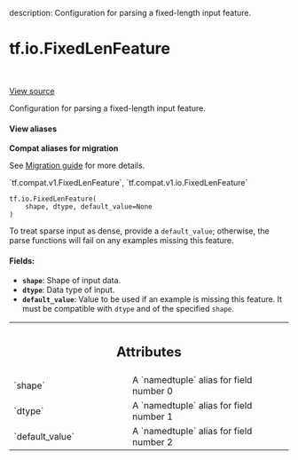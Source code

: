 description: Configuration for parsing a fixed-length input feature.

<div itemscope itemtype="http://developers.google.com/ReferenceObject">
<meta itemprop="name" content="tf.io.FixedLenFeature" />
<meta itemprop="path" content="Stable" />
<meta itemprop="property" content="__new__"/>
</div>

# tf.io.FixedLenFeature

<!-- Insert buttons and diff -->

<table class="tfo-notebook-buttons tfo-api nocontent" align="left">

</table>

<a target="_blank" class="external" href="/code/stable/tensorflow/python/ops/parsing_config.py">View source</a>



Configuration for parsing a fixed-length input feature.

<section class="expandable">
  <h4 class="showalways">View aliases</h4>
  <p>
<b>Compat aliases for migration</b>
<p>See
<a href="https://www.tensorflow.org/guide/migrate">Migration guide</a> for
more details.</p>
<p>`tf.compat.v1.FixedLenFeature`, `tf.compat.v1.io.FixedLenFeature`</p>
</p>
</section>

<pre class="devsite-click-to-copy prettyprint lang-py tfo-signature-link">
<code>tf.io.FixedLenFeature(
    shape, dtype, default_value=None
)
</code></pre>



<!-- Placeholder for "Used in" -->

To treat sparse input as dense, provide a `default_value`; otherwise,
the parse functions will fail on any examples missing this feature.

#### Fields:


* <b>`shape`</b>: Shape of input data.
* <b>`dtype`</b>: Data type of input.
* <b>`default_value`</b>: Value to be used if an example is missing this feature. It
    must be compatible with `dtype` and of the specified `shape`.




<!-- Tabular view -->
 <table class="responsive fixed orange">
<colgroup><col width="214px"><col></colgroup>
<tr><th colspan="2"><h2 class="add-link">Attributes</h2></th></tr>

<tr>
<td>
`shape`
</td>
<td>
A `namedtuple` alias for field number 0
</td>
</tr><tr>
<td>
`dtype`
</td>
<td>
A `namedtuple` alias for field number 1
</td>
</tr><tr>
<td>
`default_value`
</td>
<td>
A `namedtuple` alias for field number 2
</td>
</tr>
</table>



